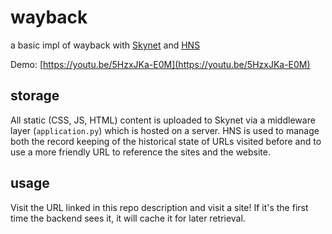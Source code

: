 # wayback


a basic impl of wayback with [Skynet](https://siasky.net/) and [HNS](https://www.namebase.io/)

Demo: [https://youtu.be/5HzxJKa-E0M](https://youtu.be/5HzxJKa-E0M)

## storage

All static (CSS, JS, HTML) content is uploaded to Skynet via a middleware layer (`application.py`) which is hosted on a server. HNS is used to manage both the record keeping of the historical state of URLs visited before and to use a more friendly URL to reference the sites and the website.

## usage

Visit the URL linked in this repo description and visit a site! If it's the first time the backend sees it, it will cache it for later retrieval. 
